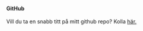 #### GitHub

Vill du ta en snabb titt på mitt github repo? Kolla [här.](https://github.com/JohanLe/)
